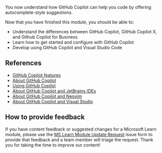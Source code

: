 You now understand how GitHub Copilot can help you code by offering autocomplete-style suggestions. 

Now that you have finished this module, you should be able to:

- Understand the differences between GitHub Copilot, GitHub Copilot X, and Github Copilot for Business
- Learn how to get started and configure with GitHub Copilot
- Develop using GitHub Copilot and Visual Studio Code

## References

- [GitHub Copilot features](https://github.com/features/copilot)
- [About GitHub Copilot](https://docs.github.com/en/copilot/overview-of-github-copilot/about-github-copilot)
- [Using GitHub Copilot](https://docs.github.com/en/copilot/overview-of-github-copilot/about-github-copilot#using-github-copilot)
- [About GitHub Copilot and JetBrains IDEs](https://docs.github.com/en/copilot/getting-started-with-github-copilot?tool=jetbrains) 
- [About GitHub Copilot and Neovim](https://docs.github.com/en/copilot/getting-started-with-github-copilot?tool=neovim#about-github-copilot-and-neovim) 
- [About GitHub Copilot and Visual Studio](https://docs.github.com/en/copilot/getting-started-with-github-copilot?tool=visualstudio#about-github-copilot-and-visual-studio)


## How to provide feedback

If you have content feedback or suggested changes for a Microsoft Learn module, please use the [MS Learn Module Update Request](https://github.com/githubpartners/microsoft-learn/issues/new/choose) issue form to provide that feedback and a team member will triage the request. Thank you for taking the time to improve our content!

<!-- Do not include any other content -->
